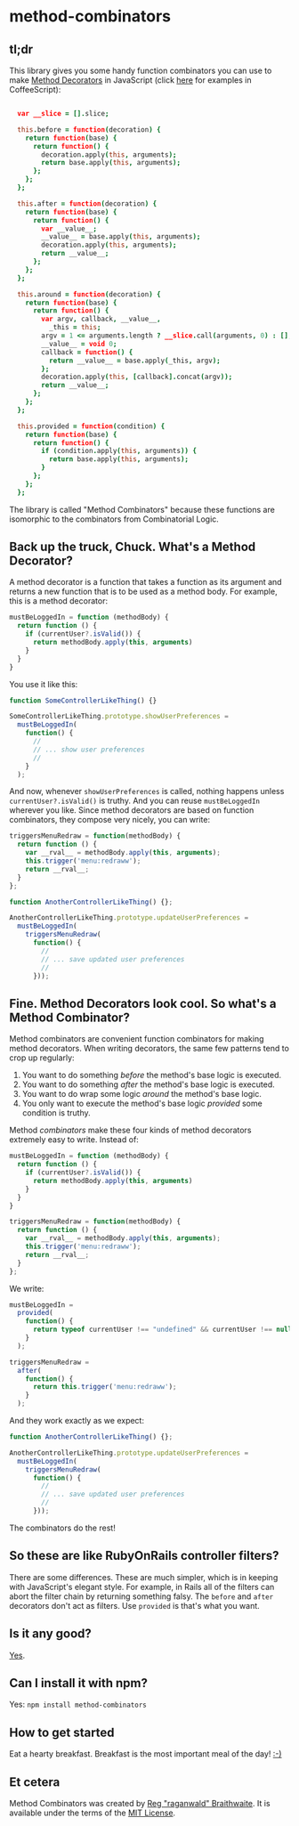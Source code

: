 method-combinators
==================

tl;dr
---

This library gives you some handy function combinators you can use to make [Method Decorators] in JavaScript (click [here](/raganwald/method-combinators/blob/master/README.md) for examples in CoffeeScript):

[Method Decorators]: https://github.com/raganwald/homoiconic/blob/master/2012/08/method-decorators-and-combinators-in-coffeescript.md#method-combinators-in-coffeescript "Method Decorators in CoffeeScript"

```coffeescript

  var __slice = [].slice;

  this.before = function(decoration) {
    return function(base) {
      return function() {
        decoration.apply(this, arguments);
        return base.apply(this, arguments);
      };
    };
  };

  this.after = function(decoration) {
    return function(base) {
      return function() {
        var __value__;
        __value__ = base.apply(this, arguments);
        decoration.apply(this, arguments);
        return __value__;
      };
    };
  };

  this.around = function(decoration) {
    return function(base) {
      return function() {
        var argv, callback, __value__,
          _this = this;
        argv = 1 <= arguments.length ? __slice.call(arguments, 0) : [];
        __value__ = void 0;
        callback = function() {
          return __value__ = base.apply(_this, argv);
        };
        decoration.apply(this, [callback].concat(argv));
        return __value__;
      };
    };
  };

  this.provided = function(condition) {
    return function(base) {
      return function() {
        if (condition.apply(this, arguments)) {
          return base.apply(this, arguments);
        }
      };
    };
  };


```

The library is called "Method Combinators" because these functions are isomorphic to the combinators from Combinatorial Logic.

Back up the truck, Chuck. What's a Method Decorator?
---

A method decorator is a function that takes a function as its argument and returns a new function that is to be used as a method body. For example, this is a method decorator:

```javascript
mustBeLoggedIn = function (methodBody) {
  return function () {
    if (currentUser?.isValid()) {
      return methodBody.apply(this, arguments)
    }
  }
}
```

You use it like this:

```javascript
function SomeControllerLikeThing() {}

SomeControllerLikeThing.prototype.showUserPreferences =
  mustBeLoggedIn(
    function() {
      //
      // ... show user preferences
      //
    }
  );
```

And now, whenever `showUserPreferences` is called, nothing happens unless `currentUser?.isValid()` is truthy. And you can reuse `mustBeLoggedIn` wherever you like. Since method decorators are based on function combinators, they compose very nicely, you can write:

```javascript
triggersMenuRedraw = function(methodBody) {
  return function () {
    var __rval__ = methodBody.apply(this, arguments);
    this.trigger('menu:redraww');
    return __rval__;
  }
};

function AnotherControllerLikeThing() {};

AnotherControllerLikeThing.prototype.updateUserPreferences =
  mustBeLoggedIn(
    triggersMenuRedraw(
      function() {
        //
        // ... save updated user preferences
        //
      }));
```

Fine. Method Decorators look cool. So what's a Method Combinator?
---

Method combinators are convenient function combinators for making method decorators. When writing decorators, the same few patterns tend to crop up regularly:

1. You want to do something *before* the method's base logic is executed.
2. You want to do something *after* the method's base logic is executed.
3. You want to do wrap some logic *around* the method's base logic.
4. You only want to execute the method's base logic *provided* some condition is truthy.

Method *combinators* make these four kinds of method decorators extremely easy to write. Instead of:

```javascript
mustBeLoggedIn = function (methodBody) {
  return function () {
    if (currentUser?.isValid()) {
      return methodBody.apply(this, arguments)
    }
  }
}

triggersMenuRedraw = function(methodBody) {
  return function () {
    var __rval__ = methodBody.apply(this, arguments);
    this.trigger('menu:redraww');
    return __rval__;
  }
};
```

We write:

```javascript
mustBeLoggedIn =
  provided(
    function() {
      return typeof currentUser !== "undefined" && currentUser !== null ? currentUser.isValid() : void 0;
    }
  );

triggersMenuRedraw = 
  after(
    function() {
      return this.trigger('menu:redraww');
    }
  );
```

And they work exactly as we expect:

```javascript
function AnotherControllerLikeThing() {};

AnotherControllerLikeThing.prototype.updateUserPreferences =
  mustBeLoggedIn(
    triggersMenuRedraw(
      function() {
        //
        // ... save updated user preferences
        //
      }));
```

The combinators do the rest!

So these are like RubyOnRails controller filters?
---

There are some differences. These are much simpler, which is in keeping with JavaScript's elegant style. For example, in Rails all of the filters can abort the filter chain by returning something falsy. The `before` and `after` decorators don't act as filters. Use `provided` is that's what you want.

Is it any good?
---

[Yes][y].

[y]: http://news.ycombinator.com/item?id=3067434

[js]: https://github.com/raganwald/method-combinators/blob/master/lib/method-combinators.js

Can I install it with npm?
---

Yes: `npm install method-combinators`

How to get started
---

Eat a hearty breakfast. Breakfast is the most important meal of the day! [:-)](https://github.com/facebook/javelin/)

Et cetera
---

Method Combinators was created by [Reg "raganwald" Braithwaite][raganwald]. It is available under the terms of the [MIT License][lic].

[raganwald]: http://braythwayt.com
[lic]: https://github.com/raganwald/YouAreDaChef/blob/master/license.md